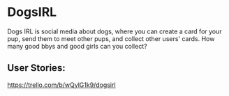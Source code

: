# DogsIRL

Dogs IRL is social media about dogs, where you can create a card for your pup, send them to meet other pups, and collect other users' cards. How many good bbys and good girls can you collect?

## User Stories:

https://trello.com/b/wQylG1k9/dogsirl
